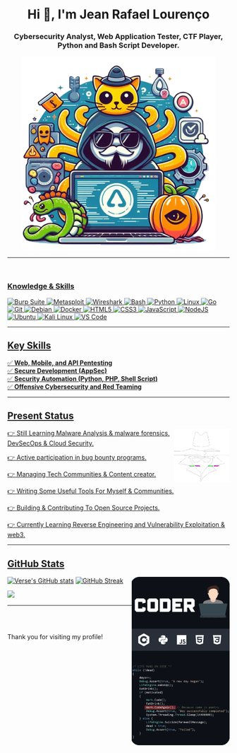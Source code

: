 <h1 align="center">Hi 👋, I'm Jean Rafael Lourenço</h1>
<h3 align="center">Cybersecurity Analyst, Web Application Tester, CTF Player, Python and Bash Script Developer.</h3>

<p align="center"><img align="center" src="https://github.com/jeanrafaellourenco/jeanrafaellourenco/blob/main/github.png" alt="github" height="440" width="440" /></a></p>

---

<div style="display: inline_block"><br>
  <a href="https://github.com/jeanrafaellourenco">
  <h3 id="knowledge_skills" align="left">Knowledge & Skills </h3>
  <img src="https://img.shields.io/badge/Burp_Suite-FF6633?style=for-the-badge&logo=burp-suite&color=000000" alt="Burp Suite" />
      <img src="https://img.shields.io/badge/Metasploit-008C8C?style=for-the-badge&logo=metasploit&color=000000" alt="Metasploit" />
      <img src="https://img.shields.io/badge/Wireshark-009639?style=for-the-badge&logo=wireshark&color=000000" alt="Wireshark" />
      <img src="https://img.shields.io/badge/Bash-4EAA25?style=for-the-badge&logo=gnu-bash&color=000000" alt="Bash" />
      <img src="https://img.shields.io/badge/Python-3776AB?style=for-the-badge&logo=python&color=000000" alt="Python" />
      <img src="https://img.shields.io/badge/Linux-FCC624?style=for-the-badge&logo=linux&color=000000" alt="Linux" />
      <img src="https://img.shields.io/badge/Go-00ADD8?style=for-the-badge&logo=go&color=000000" alt="Go" />
      <img src="https://img.shields.io/badge/Git-F05032?style=for-the-badge&logo=git&color=000000" alt="Git" />
      <img src="https://img.shields.io/badge/Debian-D70A53?style=for-the-badge&logo=debian&color=000000" alt="Debian" />
      <img src="https://img.shields.io/badge/Docker-2496ED?style=for-the-badge&logo=docker&color=000000" alt="Docker" />
      <img src="https://img.shields.io/badge/HTML5-5D4B6C?style=for-the-badge&logo=html5&color=000000" alt="HTML5" />
      <img src="https://img.shields.io/badge/CSS3-2965F1?style=for-the-badge&logo=css3&color=000000" alt="CSS3" />
      <img src="https://img.shields.io/badge/JavaScript-F7DF1E?style=for-the-badge&logo=javascript&color=000000" alt="JavaScript" />
      <img src="https://img.shields.io/badge/Node.js-8CC84C?style=for-the-badge&logo=node.js&color=000000" alt="NodeJS" />
      <img src="https://img.shields.io/badge/Ubuntu-E95420?style=for-the-badge&logo=ubuntu&color=000000" alt="Ubuntu" />
      <img src="https://img.shields.io/badge/Kali_Linux-557C94?style=for-the-badge&logo=kali-linux&color=000000" alt="Kali Linux" />
      <img src="https://img.shields.io/badge/VS_Code-007ACC?style=for-the-badge&logo=visual-studio-code&color=000000" alt="VS Code" />
</div>

---

<h2 id="key_skills" align=''>Key Skills</h2>

✅ **Web, Mobile, and API Pentesting**  
✅ **Secure Development (AppSec)**  
✅ **Security Automation (Python, PHP, Shell Script)**  
✅ **Offensive Cybersecurity and Red Teaming**  

---

<h2 id="present_status">Present Status</h3>

<img width="25%" align='right' src="anon.gif">

👉 Still Learning Malware Analysis & malware forensics, DevSecOps & Cloud Security.

👉 Active participation in bug bounty programs.

👉 Managing Tech Communities & Content creator.

👉 Writing Some Useful Tools For Myself & Communities.

👉 Building & Contributing To Open Source Projects.

👉 Currently Learning Reverse Engineering and Vulnerability Exploitation & web3.

---

<h2 id="github_stats" align=''>GitHub Stats</h2>
<img align="right" width="44%" src="life-code.png"/>
 
  [![Verse's GitHub stats](https://github-readme-stats.vercel.app/api?username=jeanrafaellourenco&theme=gotham&&bg_color=00000000&hide_border=true&custom_title=%20)](https://github.com/jeanrafaellourenco/github-readme-stats)
  [![GitHub Streak](https://streak-stats.demolab.com?user=jeanrafaellourenco&theme=gotham&card_width=450&bg_color=00000000&hide_border=true)](https://git.io/streak-stats) 
 <p align="left"><a href="https://github.com/jeanrafaellourenco/github-readme-stats"><img src="https://github-readme-stats.vercel.app/api/top-langs/?username=jeanrafaellourenco&layout=compact&theme=gotham&bg_color=00000000&hide_border=true" width="450"" /></a></p>

---

<br><br>
<div style="display: inline_block">
  Thank you for visiting my profile!
</div>
